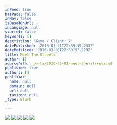```yaml
---
inFeed: true
hasPage: false
inNav: false
isBasedOnUrl: ''
inLanguage: null
starred: false
keywords: []
description: 'Game / Client: x'
datePublished: '2016-03-01T22:39:59.233Z'
dateModified: '2016-03-01T22:39:57.229Z'
title: Meet The Streets
author: []
sourcePath: _posts/2016-03-01-meet-the-streets.md
published: true
authors: []
publisher:
  name: null
  domain: null
  url: null
  favicon: null
_type: Blurb

---
```

![](https://s3-us-west-2.amazonaws.com/the-grid-img/p/b6ce2134cec6975c48aba335c053f660d6fa61e2.jpg)
![](https://s3-us-west-2.amazonaws.com/the-grid-img/p/326c3c20447e7f675bd2a876f8744e1e997ff04b.png)
![](https://the-grid-user-content.s3-us-west-2.amazonaws.com/df4f4318-9dfb-4c6d-8153-f89cac7a24bb.png)
![](https://s3-us-west-2.amazonaws.com/the-grid-img/p/f85fed20883e829e83529dab07d4f9d1ceed04a0.png)
![](https://s3-us-west-2.amazonaws.com/the-grid-img/p/17b43002e54c5da68244a191de448ce353834a01.png)